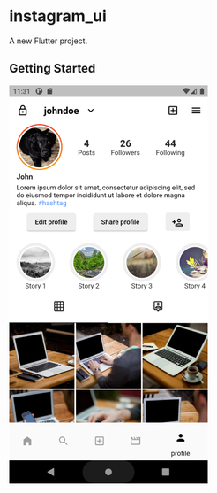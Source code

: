 # instagram_ui

A new Flutter project.

## Getting Started

![Instagram UI](./Screenshot_1680496303.png)

